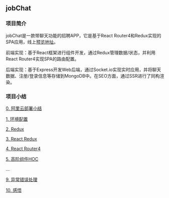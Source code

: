 
## jobChat

### 项目简介

jobChat是一款带聊天功能的招聘APP，它是基于React Router4和Redux实现的SPA应用，线上[预览地址](jobchat.biangl.com)。

前端实现：基于React框架进行组件开发，通过Redux管理数据/状态，并利用React Router4实现SPA的路由配置。

后端实现：基于Express开发Web后端，通过Socket.io实现实时应用，并将聊天数据、注册/登录信息等存储到MongoDB中。在SEO方面，通过SSR进行了同构渲染。

### 项目小结

[0. 阿里云部署小结](https://github.com/Bian2017/jobChat/blob/master/docs/0.%20%E9%98%BF%E9%87%8C%E4%BA%91%E9%83%A8%E7%BD%B2%E5%B0%8F%E7%BB%93.md)

[1. 环境配置](https://github.com/Bian2017/jobChat/blob/master/docs/1.%20%E7%8E%AF%E5%A2%83%E9%85%8D%E7%BD%AE.md)

[2. Redux](https://github.com/Bian2017/jobChat/blob/master/docs/2.%20Redux.md)

[3. React Redux](https://github.com/Bian2017/jobChat/blob/master/docs/3.%20React%20Redux.md)

[4. React Router4](https://github.com/Bian2017/jobChat/blob/master/docs/4.%20React%20Router4.md)

[5. 高阶组件HOC](https://github.com/Bian2017/jobChat/blob/daily/0.5.6/docs/5.%20%E9%AB%98%E9%98%B6%E7%BB%84%E4%BB%B6HOC.md)

...

[9. 异常错误处理](https://github.com/Bian2017/jobChat/blob/master/docs/9.%20%E5%BC%82%E5%B8%B8%E9%94%99%E8%AF%AF%E5%A4%84%E7%90%86.md)

[10. 感悟](https://github.com/Bian2017/jobChat/blob/master/docs/10.%20%E6%84%9F%E6%82%9F.md)
